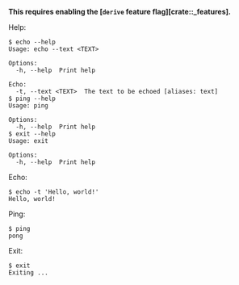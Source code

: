 **This requires enabling the [`derive` feature flag][crate::_features].**

Help:
```console
$ echo --help
Usage: echo --text <TEXT>

Options:
  -h, --help  Print help

Echo:
  -t, --text <TEXT>  The text to be echoed [aliases: text]
$ ping --help
Usage: ping

Options:
  -h, --help  Print help
$ exit --help
Usage: exit

Options:
  -h, --help  Print help
```

Echo:
```console
$ echo -t 'Hello, world!'
Hello, world!
```

Ping:
```console
$ ping
pong
```

Exit:
```console
$ exit
Exiting ...
```